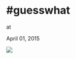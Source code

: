 # #guesswhat











at

April 01, 2015















![](Screenshot%2Bfrom%2B2015-04-01%2B17%3A19%3A15.png)
